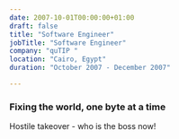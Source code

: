 ```yaml
---
date: 2007-10-01T00:00:00+01:00
draft: false
title: "Software Engineer"
jobTitle: "Software Engineer"
company: "quTIP "
location: "Cairo, Egypt"
duration: "October 2007 - December 2007"

---
```

### Fixing the world, one byte at a time

Hostile takeover - who is the boss now!